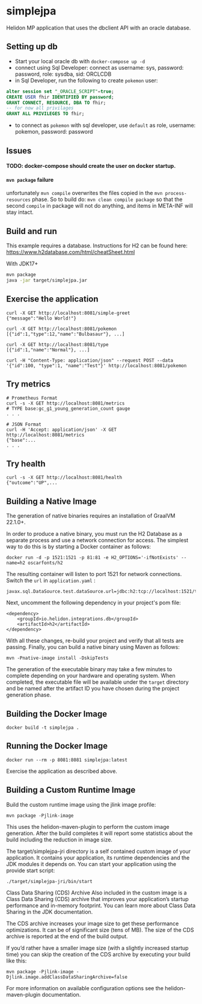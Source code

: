 # simplejpa

Helidon MP application that uses the dbclient API with an oracle database.

## Setting up db

- Start your local oracle db with `docker-compose up -d`
- connect using Sql Developer: connect as username: sys, password: password, role: sysdba, sid: ORCLCDB
- in Sql Developer, run the following to create `pokemon` user:
```sql
alter session set "_ORACLE_SCRIPT"=true;
CREATE USER fhir IDENTIFIED BY password;
GRANT CONNECT, RESOURCE, DBA TO fhir;
-- for now all privilages
GRANT ALL PRIVILEGES TO fhir;
```
- to connect as `pokemon` with sql developer, use `default` as role, username: pokemon, password: password


## Issues

#### TODO: docker-compose should create the user on docker startup.

#### `mvn package` failure

unfortunately `mvn compile` overwrites the files copied in the `mvn process-resources` phase. So to build do: `mvn clean compile package` so that the second `compile` in package will not do anything, and items in META-INF will stay intact.


## Build and run


This example requires a database.
Instructions for H2 can be found here: https://www.h2database.com/html/cheatSheet.html


With JDK17+
```bash
mvn package
java -jar target/simplejpa.jar
```

## Exercise the application
```
curl -X GET http://localhost:8081/simple-greet
{"message":"Hello World!"}
```

```
curl -X GET http://localhost:8081/pokemon
[{"id":1,"type":12,"name":"Bulbasaur"}, ...]

curl -X GET http://localhost:8081/type
[{"id":1,"name":"Normal"}, ...]

curl -H "Content-Type: application/json" --request POST --data '{"id":100, "type":1, "name":"Test"}' http://localhost:8081/pokemon
```


## Try metrics

```
# Prometheus Format
curl -s -X GET http://localhost:8081/metrics
# TYPE base:gc_g1_young_generation_count gauge
. . .

# JSON Format
curl -H 'Accept: application/json' -X GET http://localhost:8081/metrics
{"base":...
. . .
```



## Try health

```
curl -s -X GET http://localhost:8081/health
{"outcome":"UP",...

```



## Building a Native Image

The generation of native binaries requires an installation of GraalVM 22.1.0+. 

In order to produce a native binary, you must run the H2 Database as a separate process
and use a network connection for access. The simplest way to do this is by starting a Docker
container as follows:

```
docker run -d -p 1521:1521 -p 81:81 -e H2_OPTIONS='-ifNotExists' --name=h2 oscarfonts/h2
```

The resulting container will listen to port 1521 for network connections.
Switch the `url` in `application.yaml` :

```
javax.sql.DataSource.test.dataSource.url=jdbc:h2:tcp://localhost:1521/test
```

Next, uncomment the following dependency in your project's pom file:

```
<dependency>
    <groupId>io.helidon.integrations.db</groupId>
    <artifactId>h2</artifactId>
</dependency>
```

With all these changes, re-build your project and verify that all tests are passing.
Finally, you can build a native binary using Maven as follows:

```
mvn -Pnative-image install -DskipTests
```

The generation of the executable binary may take a few minutes to complete depending on
your hardware and operating system. When completed, the executable file will be available
under the `target` directory and be named after the artifact ID you have chosen during the
project generation phase.



## Building the Docker Image

```
docker build -t simplejpa .
```

## Running the Docker Image

```
docker run --rm -p 8081:8081 simplejpa:latest
```

Exercise the application as described above.
                                

## Building a Custom Runtime Image

Build the custom runtime image using the jlink image profile:

```
mvn package -Pjlink-image
```

This uses the helidon-maven-plugin to perform the custom image generation.
After the build completes it will report some statistics about the build including the reduction in image size.

The target/simplejpa-jri directory is a self contained custom image of your application. It contains your application,
its runtime dependencies and the JDK modules it depends on. You can start your application using the provide start script:

```
./target/simplejpa-jri/bin/start
```

Class Data Sharing (CDS) Archive
Also included in the custom image is a Class Data Sharing (CDS) archive that improves your application’s startup
performance and in-memory footprint. You can learn more about Class Data Sharing in the JDK documentation.

The CDS archive increases your image size to get these performance optimizations. It can be of significant size (tens of MB).
The size of the CDS archive is reported at the end of the build output.

If you’d rather have a smaller image size (with a slightly increased startup time) you can skip the creation of the CDS
archive by executing your build like this:

```
mvn package -Pjlink-image -Djlink.image.addClassDataSharingArchive=false
```

For more information on available configuration options see the helidon-maven-plugin documentation.
                                
